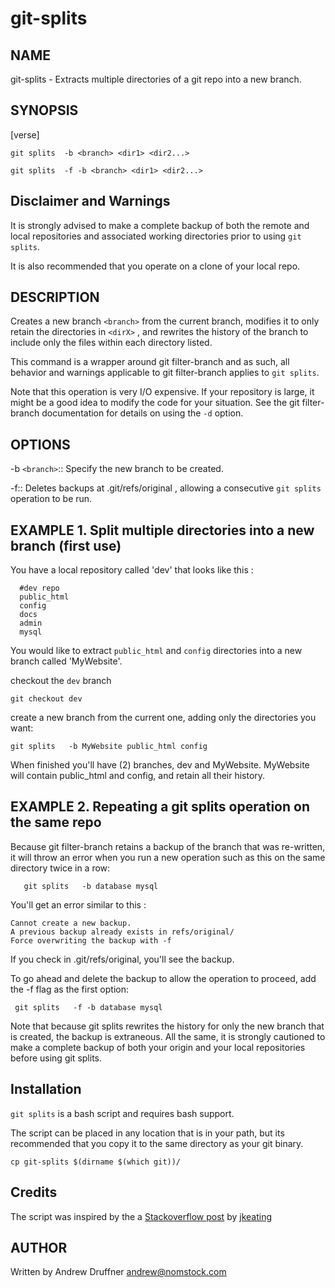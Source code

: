 git-splits
==============

NAME
----
git-splits - Extracts multiple directories of a git repo into a new branch. 


SYNOPSIS
--------
[verse] 

`git splits  -b <branch> <dir1> <dir2...>`

`git splits  -f -b <branch> <dir1> <dir2...>`


Disclaimer and Warnings
---------------------

It is strongly advised to make a complete backup of both the remote and local repositories and associated working directories prior to using `git splits`.

It is also recommended that you operate on a clone of your local repo.

DESCRIPTION
-----------
Creates a new branch `<branch>` from the current branch, modifies it to only retain the directories in `<dirX>` , and rewrites the history of the branch to include only the files within each directory listed.

This command is a wrapper around git filter-branch and as such, all behavior and warnings applicable to git filter-branch applies to `git splits`. 

Note that this operation is very I/O expensive. If your repository is large, it might be a good idea to modify the code for your situation. See the git filter-branch documentation for details on using the `-d` option. 



OPTIONS
-------
-b `<branch>`::
   Specify the new branch to be created.

-f::
    Deletes backups at .git/refs/original , allowing a consecutive `git splits` operation to be run.


EXAMPLE 1. Split multiple directories into a new branch (first use)
----------------------
You have a local repository called 'dev' that looks like this : 


      #dev repo
      public_html
      config
      docs
      admin
      mysql


You would like to extract `public_html` and `config` directories into a new branch called 'MyWebsite'.

checkout the `dev` branch

    git checkout dev

create a new branch from the current one, adding only the directories you want: 

    git splits   -b MyWebsite public_html config

When finished you'll have (2) branches, dev and MyWebsite. MyWebsite will contain public_html and config, and retain all their history.



EXAMPLE 2. Repeating a git splits operation on the same repo
---------------------------------------------------------
Because git filter-branch retains a backup of the branch that was re-written, it will throw an error when you run a new operation such as this on the same directory twice in a row: 

       git splits   -b database mysql

You'll get an error similar to this : 

    Cannot create a new backup.
    A previous backup already exists in refs/original/
    Force overwriting the backup with -f

If you check in .git/refs/original, you'll see the backup. 

To go ahead and delete the backup to allow the operation to proceed, add the -f flag as the first option: 

     git splits   -f -b database mysql

Note that because git splits rewrites the history for only the new branch that is created, the backup is extraneous.  All the same, it is strongly cautioned to make a complete backup of both your origin and your local repositories before using git splits.

Installation
------------

`git splits` is a bash script and requires bash support. 

The script can be placed in any location that is in your path, but its recommended that you copy it to the same directory as your git binary. 

    cp git-splits $(dirname $(which git))/

Credits
-------

The script was inspired by the a [Stackoverflow post](http://stackoverflow.com/a/6006679/3306354)  by [jkeating](http://stackoverflow.com/users/691627/jkeating)

AUTHOR
------
Written by Andrew Druffner <andrew@nomstock.com>


